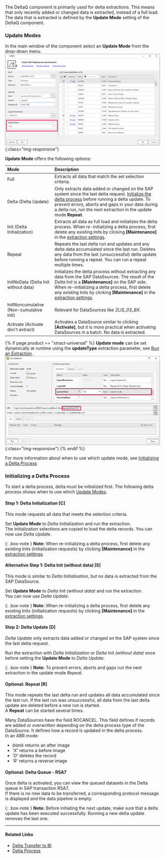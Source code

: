 The DeltaQ component is primarily used for delta extractions.
This means that only recently added or changed data is extracted, instead of a full load.
The data that is extracted is defined by the **Update Mode** setting of the DeltaQ component.

### Update Modes

In the main window of the component select an **Update Mode** from the drop-down menu.
![Update-Mode2](/img/content/deltaq-extraction-seetings.png ){:class="img-responsive"}

**Update Mode** offers the following options:

|  Mode   | Description |
|:--- | :--- |
| Full  | Extracts all data that match the set selection criteria.|
| Delta (Delta Update)| Only extracts data added or changed on the SAP system since the last delta request. [Initialize the delta process](#initializing-a-delta-process) before running a delta update. To prevent errors, aborts and gaps in your data during a delta run, run the next extraction in the update mode **Repeat**. |
| Init (Delta Initialization)| Extracts all data as full load and initializes the delta process. When re-initializing a delta process, first delete any existing Inits by clicking **[Maintenance]** in the [extraction settings](./extraction-settings).|
| Repeat  | Repeats the last delta run and updates and any delta data accumulated since the last run. Deletes any data from the last (unsuccessful) delta update before running a repeat. You can run a repeat multiple times.|
| InitNoData (Delta Init without data)| Initializes the delta process without extracting any data from the SAP DataSources. The result of the *Delta Init* is a **[Maintenance]** on the SAP side. When re-initializing a delta process, first delete any existing Inits by clicking **[Maintenance]** in the [extraction settings](./extraction-settings).|
| InitNoncumulative (Non-cumulative init)|  Relevant for DataSources like *2LIS_03_BX*.  |
| Activate (Activate don't extract)| Activates a DataSource similar to clicking **[Activate]**, but it is more practical when activating DataSources in a batch. No data is extracted. |

{% if page.product == "xtract-universal" %}
**Update mode** can be set dynamically at runtime using the **updateType** extraction parameter, see [Run an Extraction](../execute-and-automate-extractions/extraction-parameters#run-an-extraction).<br>
![Update-Mode1](/img/content/updatetype_runtime_parameter.png ){:class="img-responsive"}
{% endif %}

For more information about when to use which update mode, see [Initializing a Delta Process](#initializing-a-delta-process)


<!---
The following content was moved here from the page "Delta". 
-->

### Initializing a Delta Process

To start a delta process, delta must be initialized first. 
The following delta process shows when to use which [Update Modes](#update-modes). 

#### Step 1: Delta Initialization [C]
This mode requests all data that meets the selection criteria.

Set **Update Mode** to *Delta Initialization* and run the extraction.<br>
The initialization selections are copied to load the delta records. You can now use *Delta Update*.

{: .box-note } 
**Note:** When re-initializing a delta process, first delete any existing Inits (initialization requests) by clicking **[Maintenance]** in the [extraction settings](./extraction-settings).

#### Alternative Step 1: Delta Init (without data) [S]
This mode is similar to *Delta Initialisation*, but no data is extracted from the SAP DataSource.

Set **Update Mode** to *Delta Init (without data)* and run the extraction.<br>
You can now use *Delta Update*.

{: .box-note } 
**Note:** When re-initializing a delta process, first delete any existing Inits (initialization requests) by clicking **[Maintenance]** in the [extraction settings](./extraction-settings).

#### Step 2: Delta Update [D]
*Delta Update* only extracts data added or changed on the SAP system since the last delta request.

Run the extraction with *Delta Initialization* or *Delta Init (without data)* once before setting the **Update Mode** to *Delta Update*.

{: .box-note } 
**Note:** To prevent errors, aborts and gaps run the next extraction in the update mode *Repeat*.

#### Optional: Repeat [R]
This mode repeats the last delta run and updates all data accumulated since the last run. 
If the last run was unsuccessful, all data from the last delta update are deleted before a new run is started.<br>
A **Repeat** can be started several times.

Many DataSources have the field ROCANCEL. This field defines if records are added or overwritten depending on the delta process type of the DataSource. 
It defines how a record is updated in the delta process.<br>
In an ABR mode: <br>
* *blank* returns an after image<br>
* *'X'*  returns a before image<br>
* *'D'* deletes the record<br>
* *'R'* returns a reverse image


#### Optional: Delta Queue - RSA7
Once delta is activated, you can view the queued datasets in the Delta queue in SAP transaction RSA7.<br>
If there is no new data to be transferred, a corresponding protocol message is displayed and the data pipeline is empty.

{: .box-note } 
**Note:** Before initiating the next update, make sure that a delta update has been executed successfully. Running a new delta update removes the last one. 


*****
#### Related Links
- [Delta Transfer to BI](https://help.sap.com/doc/saphelp_nw70/7.0.31/en-US/37/4f3ca8b672a34082ab3085d3c22145/content.htm?no_cache=true)
- [Delta Process](https://help.sap.com/viewer/ccc9cdbdc6cd4eceaf1e5485b1bf8f4b/7.4.23/en-US/4f18f6aa3fca410ae10000000a42189d.html)
